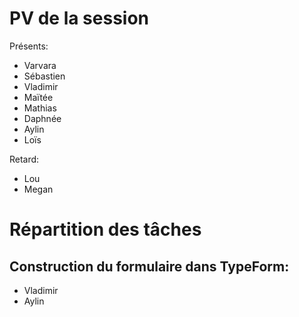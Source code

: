 # PV de la session

Présents:
- Varvara
- Sébastien
- Vladimir
- Maïtée
- Mathias
- Daphnée
- Aylin
- Loïs

Retard:
- Lou
- Megan



# Répartition des tâches

## Construction du formulaire dans TypeForm:

- Vladimir
- Aylin

